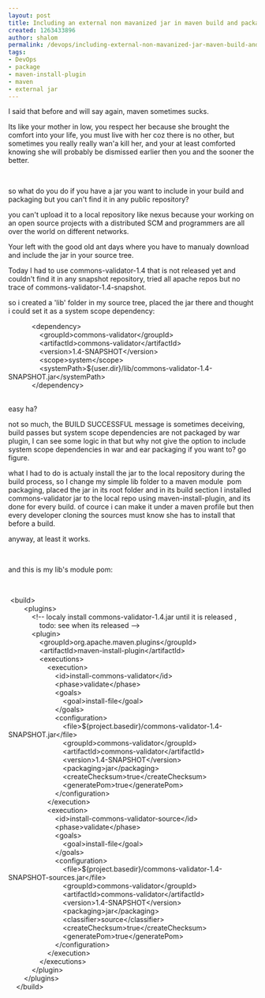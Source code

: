 ```yaml
---
layout: post
title: Including an external non mavanized jar in maven build and packaging
created: 1263433896
author: shalom
permalink: /devops/including-external-non-mavanized-jar-maven-build-and-packaging
tags:
- DevOps
- package
- maven-install-plugin
- maven
- external jar
---
```

<p>I said that before and will say again, maven sometimes sucks.</p>
<p>Its like your mother in low, you respect her because she brought the comfort into your life, you must live with her coz there is no other, but sometimes you really really wan'a kill her, and your at least comforted knowing she will probably be dismissed earlier then you and the sooner the better.</p>
<p>&nbsp;</p>
<p>so what do you do if you have a jar you want to include in your build and packaging but you can't find it in any public repository?</p>
<p>you can't upload it to a local repository like nexus because your working on an open source projects with a distributed SCM and programmers are all over the world on different networks.</p>
<p>Your left with the good old ant days where you have to manualy download and include the jar in your source tree.</p>
<p>Today I had to use commons-validator-1.4 that is not released yet and couldn't find it in any snapshot repository, tried all apache repos but no trace of commons-validator-1.4-snapshot.</p>
<p>so i created a 'lib' folder in my source tree, placed the jar there and thought i could set it as a system scope dependency:</p>
<p>&nbsp;&nbsp;&nbsp;&nbsp;&nbsp;&nbsp;&nbsp;&nbsp;&nbsp;&nbsp;&nbsp; &lt;dependency&gt;<br />
&nbsp;&nbsp;&nbsp;&nbsp;&nbsp;&nbsp;&nbsp;&nbsp;&nbsp;&nbsp;&nbsp;&nbsp;&nbsp;&nbsp;&nbsp; &lt;groupId&gt;commons-validator&lt;/groupId&gt;<br />
&nbsp;&nbsp;&nbsp;&nbsp;&nbsp;&nbsp;&nbsp;&nbsp;&nbsp;&nbsp;&nbsp;&nbsp;&nbsp;&nbsp;&nbsp; &lt;artifactId&gt;commons-validator&lt;/artifactId&gt;<br />
&nbsp;&nbsp;&nbsp;&nbsp;&nbsp;&nbsp;&nbsp;&nbsp;&nbsp;&nbsp;&nbsp;&nbsp;&nbsp;&nbsp;&nbsp; &lt;version&gt;1.4-SNAPSHOT&lt;/version&gt;<br />
&nbsp;&nbsp;&nbsp;&nbsp;&nbsp;&nbsp;&nbsp;&nbsp;&nbsp;&nbsp;&nbsp;&nbsp;&nbsp;&nbsp;&nbsp; &lt;scope&gt;system&lt;/scope&gt;<br />
&nbsp;&nbsp;&nbsp;&nbsp;&nbsp;&nbsp;&nbsp;&nbsp;&nbsp;&nbsp;&nbsp;&nbsp;&nbsp;&nbsp;&nbsp; &lt;systemPath&gt;${user.dir}/lib/commons-validator-1.4-SNAPSHOT.jar&lt;/systemPath&gt;<br />
&nbsp;&nbsp;&nbsp;&nbsp;&nbsp;&nbsp;&nbsp;&nbsp;&nbsp;&nbsp;&nbsp; &lt;/dependency&gt;<br />
&nbsp;</p>
<p>easy ha?</p>
<p>not so much, the BUILD SUCCESSFUL message is sometimes deceiving, build passes but system scope dependencies are not packaged by war plugin, I can see some logic in that but why not give the option to include system scope dependencies in war and ear packaging if you want to? go figure.</p>
<p>what I had to do is actualy install the jar to the local repository during the build process, so I change my simple lib folder to a maven module&nbsp; pom packaging, placed the jar in its root folder and in its build section I installed commons-validator jar to the local repo using maven-install-plugin, and its done for every build. of cource i can make it under a  maven profile but then every developer cloning the sources must know she has to install that before a build.</p>
<p>anyway, at least it works.</p>
<p>&nbsp;</p>
<p>and this is my lib's module pom:</p>
<p>&nbsp;</p>
<p>&nbsp;&lt;build&gt;<br />
&nbsp;&nbsp;&nbsp;&nbsp;&nbsp;&nbsp;&nbsp; &lt;plugins&gt;<br />
&nbsp;&nbsp;&nbsp;&nbsp;&nbsp;&nbsp;&nbsp;&nbsp;&nbsp;&nbsp;&nbsp; &lt;!-- localy install commons-validator-1.4.jar until it is released ,<br />
&nbsp;&nbsp;&nbsp;&nbsp;&nbsp;&nbsp;&nbsp;&nbsp;&nbsp;&nbsp;&nbsp;&nbsp;&nbsp;&nbsp;&nbsp; todo: see when its released --&gt;<br />
&nbsp;&nbsp;&nbsp;&nbsp;&nbsp;&nbsp;&nbsp;&nbsp;&nbsp;&nbsp;&nbsp; &lt;plugin&gt;<br />
&nbsp;&nbsp;&nbsp;&nbsp;&nbsp;&nbsp;&nbsp;&nbsp;&nbsp;&nbsp;&nbsp;&nbsp;&nbsp;&nbsp;&nbsp; &lt;groupId&gt;org.apache.maven.plugins&lt;/groupId&gt;<br />
&nbsp;&nbsp;&nbsp;&nbsp;&nbsp;&nbsp;&nbsp;&nbsp;&nbsp;&nbsp;&nbsp;&nbsp;&nbsp;&nbsp;&nbsp; &lt;artifactId&gt;maven-install-plugin&lt;/artifactId&gt;<br />
&nbsp;&nbsp;&nbsp;&nbsp;&nbsp;&nbsp;&nbsp;&nbsp;&nbsp;&nbsp;&nbsp;&nbsp;&nbsp;&nbsp;&nbsp; &lt;executions&gt;<br />
&nbsp;&nbsp;&nbsp;&nbsp;&nbsp;&nbsp;&nbsp;&nbsp;&nbsp;&nbsp;&nbsp;&nbsp;&nbsp;&nbsp;&nbsp;&nbsp;&nbsp;&nbsp;&nbsp; &lt;execution&gt;<br />
&nbsp;&nbsp;&nbsp;&nbsp;&nbsp;&nbsp;&nbsp;&nbsp;&nbsp;&nbsp;&nbsp;&nbsp;&nbsp;&nbsp;&nbsp;&nbsp;&nbsp;&nbsp;&nbsp;&nbsp;&nbsp;&nbsp;&nbsp; &lt;id&gt;install-commons-validator&lt;/id&gt;<br />
&nbsp;&nbsp;&nbsp;&nbsp;&nbsp;&nbsp;&nbsp;&nbsp;&nbsp;&nbsp;&nbsp;&nbsp;&nbsp;&nbsp;&nbsp;&nbsp;&nbsp;&nbsp;&nbsp;&nbsp;&nbsp;&nbsp;&nbsp; &lt;phase&gt;validate&lt;/phase&gt;<br />
&nbsp;&nbsp;&nbsp;&nbsp;&nbsp;&nbsp;&nbsp;&nbsp;&nbsp;&nbsp;&nbsp;&nbsp;&nbsp;&nbsp;&nbsp;&nbsp;&nbsp;&nbsp;&nbsp;&nbsp;&nbsp;&nbsp;&nbsp; &lt;goals&gt;<br />
&nbsp;&nbsp;&nbsp;&nbsp;&nbsp;&nbsp;&nbsp;&nbsp;&nbsp;&nbsp;&nbsp;&nbsp;&nbsp;&nbsp;&nbsp;&nbsp;&nbsp;&nbsp;&nbsp;&nbsp;&nbsp;&nbsp;&nbsp;&nbsp;&nbsp;&nbsp;&nbsp; &lt;goal&gt;install-file&lt;/goal&gt;<br />
&nbsp;&nbsp;&nbsp;&nbsp;&nbsp;&nbsp;&nbsp;&nbsp;&nbsp;&nbsp;&nbsp;&nbsp;&nbsp;&nbsp;&nbsp;&nbsp;&nbsp;&nbsp;&nbsp;&nbsp;&nbsp;&nbsp;&nbsp; &lt;/goals&gt;<br />
&nbsp;&nbsp;&nbsp;&nbsp;&nbsp;&nbsp;&nbsp;&nbsp;&nbsp;&nbsp;&nbsp;&nbsp;&nbsp;&nbsp;&nbsp;&nbsp;&nbsp;&nbsp;&nbsp;&nbsp;&nbsp;&nbsp;&nbsp; &lt;configuration&gt;<br />
&nbsp;&nbsp;&nbsp;&nbsp;&nbsp;&nbsp;&nbsp;&nbsp;&nbsp;&nbsp;&nbsp;&nbsp;&nbsp;&nbsp;&nbsp;&nbsp;&nbsp;&nbsp;&nbsp;&nbsp;&nbsp;&nbsp;&nbsp;&nbsp;&nbsp;&nbsp;&nbsp; &lt;file&gt;${project.basedir}/commons-validator-1.4-SNAPSHOT.jar&lt;/file&gt;<br />
&nbsp;&nbsp;&nbsp;&nbsp;&nbsp;&nbsp;&nbsp;&nbsp;&nbsp;&nbsp;&nbsp;&nbsp;&nbsp;&nbsp;&nbsp;&nbsp;&nbsp;&nbsp;&nbsp;&nbsp;&nbsp;&nbsp;&nbsp;&nbsp;&nbsp;&nbsp;&nbsp; &lt;groupId&gt;commons-validator&lt;/groupId&gt;<br />
&nbsp;&nbsp;&nbsp;&nbsp;&nbsp;&nbsp;&nbsp;&nbsp;&nbsp;&nbsp;&nbsp;&nbsp;&nbsp;&nbsp;&nbsp;&nbsp;&nbsp;&nbsp;&nbsp;&nbsp;&nbsp;&nbsp;&nbsp;&nbsp;&nbsp;&nbsp;&nbsp; &lt;artifactId&gt;commons-validator&lt;/artifactId&gt;<br />
&nbsp;&nbsp;&nbsp;&nbsp;&nbsp;&nbsp;&nbsp;&nbsp;&nbsp;&nbsp;&nbsp;&nbsp;&nbsp;&nbsp;&nbsp;&nbsp;&nbsp;&nbsp;&nbsp;&nbsp;&nbsp;&nbsp;&nbsp;&nbsp;&nbsp;&nbsp;&nbsp; &lt;version&gt;1.4-SNAPSHOT&lt;/version&gt;<br />
&nbsp;&nbsp;&nbsp;&nbsp;&nbsp;&nbsp;&nbsp;&nbsp;&nbsp;&nbsp;&nbsp;&nbsp;&nbsp;&nbsp;&nbsp;&nbsp;&nbsp;&nbsp;&nbsp;&nbsp;&nbsp;&nbsp;&nbsp;&nbsp;&nbsp;&nbsp;&nbsp; &lt;packaging&gt;jar&lt;/packaging&gt;<br />
&nbsp;&nbsp;&nbsp;&nbsp;&nbsp;&nbsp;&nbsp;&nbsp;&nbsp;&nbsp;&nbsp;&nbsp;&nbsp;&nbsp;&nbsp;&nbsp;&nbsp;&nbsp;&nbsp;&nbsp;&nbsp;&nbsp;&nbsp;&nbsp;&nbsp;&nbsp;&nbsp; &lt;createChecksum&gt;true&lt;/createChecksum&gt;<br />
&nbsp;&nbsp;&nbsp;&nbsp;&nbsp;&nbsp;&nbsp;&nbsp;&nbsp;&nbsp;&nbsp;&nbsp;&nbsp;&nbsp;&nbsp;&nbsp;&nbsp;&nbsp;&nbsp;&nbsp;&nbsp;&nbsp;&nbsp;&nbsp;&nbsp;&nbsp;&nbsp; &lt;generatePom&gt;true&lt;/generatePom&gt;<br />
&nbsp;&nbsp;&nbsp;&nbsp;&nbsp;&nbsp;&nbsp;&nbsp;&nbsp;&nbsp;&nbsp;&nbsp;&nbsp;&nbsp;&nbsp;&nbsp;&nbsp;&nbsp;&nbsp;&nbsp;&nbsp;&nbsp;&nbsp; &lt;/configuration&gt;<br />
&nbsp;&nbsp;&nbsp;&nbsp;&nbsp;&nbsp;&nbsp;&nbsp;&nbsp;&nbsp;&nbsp;&nbsp;&nbsp;&nbsp;&nbsp;&nbsp;&nbsp;&nbsp;&nbsp; &lt;/execution&gt;<br />
&nbsp;&nbsp;&nbsp;&nbsp;&nbsp;&nbsp;&nbsp;&nbsp;&nbsp;&nbsp;&nbsp;&nbsp;&nbsp;&nbsp;&nbsp;&nbsp;&nbsp;&nbsp;&nbsp; &lt;execution&gt;<br />
&nbsp;&nbsp;&nbsp;&nbsp;&nbsp;&nbsp;&nbsp;&nbsp;&nbsp;&nbsp;&nbsp;&nbsp;&nbsp;&nbsp;&nbsp;&nbsp;&nbsp;&nbsp;&nbsp;&nbsp;&nbsp;&nbsp;&nbsp; &lt;id&gt;install-commons-validator-source&lt;/id&gt;<br />
&nbsp;&nbsp;&nbsp;&nbsp;&nbsp;&nbsp;&nbsp;&nbsp;&nbsp;&nbsp;&nbsp;&nbsp;&nbsp;&nbsp;&nbsp;&nbsp;&nbsp;&nbsp;&nbsp;&nbsp;&nbsp;&nbsp;&nbsp; &lt;phase&gt;validate&lt;/phase&gt;<br />
&nbsp;&nbsp;&nbsp;&nbsp;&nbsp;&nbsp;&nbsp;&nbsp;&nbsp;&nbsp;&nbsp;&nbsp;&nbsp;&nbsp;&nbsp;&nbsp;&nbsp;&nbsp;&nbsp;&nbsp;&nbsp;&nbsp;&nbsp; &lt;goals&gt;<br />
&nbsp;&nbsp;&nbsp;&nbsp;&nbsp;&nbsp;&nbsp;&nbsp;&nbsp;&nbsp;&nbsp;&nbsp;&nbsp;&nbsp;&nbsp;&nbsp;&nbsp;&nbsp;&nbsp;&nbsp;&nbsp;&nbsp;&nbsp;&nbsp;&nbsp;&nbsp;&nbsp; &lt;goal&gt;install-file&lt;/goal&gt;<br />
&nbsp;&nbsp;&nbsp;&nbsp;&nbsp;&nbsp;&nbsp;&nbsp;&nbsp;&nbsp;&nbsp;&nbsp;&nbsp;&nbsp;&nbsp;&nbsp;&nbsp;&nbsp;&nbsp;&nbsp;&nbsp;&nbsp;&nbsp; &lt;/goals&gt;<br />
&nbsp;&nbsp;&nbsp;&nbsp;&nbsp;&nbsp;&nbsp;&nbsp;&nbsp;&nbsp;&nbsp;&nbsp;&nbsp;&nbsp;&nbsp;&nbsp;&nbsp;&nbsp;&nbsp;&nbsp;&nbsp;&nbsp;&nbsp; &lt;configuration&gt;<br />
&nbsp;&nbsp;&nbsp;&nbsp;&nbsp;&nbsp;&nbsp;&nbsp;&nbsp;&nbsp;&nbsp;&nbsp;&nbsp;&nbsp;&nbsp;&nbsp;&nbsp;&nbsp;&nbsp;&nbsp;&nbsp;&nbsp;&nbsp;&nbsp;&nbsp;&nbsp;&nbsp; &lt;file&gt;${project.basedir}/commons-validator-1.4-SNAPSHOT-sources.jar&lt;/file&gt;<br />
&nbsp;&nbsp;&nbsp;&nbsp;&nbsp;&nbsp;&nbsp;&nbsp;&nbsp;&nbsp;&nbsp;&nbsp;&nbsp;&nbsp;&nbsp;&nbsp;&nbsp;&nbsp;&nbsp;&nbsp;&nbsp;&nbsp;&nbsp;&nbsp;&nbsp;&nbsp;&nbsp; &lt;groupId&gt;commons-validator&lt;/groupId&gt;<br />
&nbsp;&nbsp;&nbsp;&nbsp;&nbsp;&nbsp;&nbsp;&nbsp;&nbsp;&nbsp;&nbsp;&nbsp;&nbsp;&nbsp;&nbsp;&nbsp;&nbsp;&nbsp;&nbsp;&nbsp;&nbsp;&nbsp;&nbsp;&nbsp;&nbsp;&nbsp;&nbsp; &lt;artifactId&gt;commons-validator&lt;/artifactId&gt;<br />
&nbsp;&nbsp;&nbsp;&nbsp;&nbsp;&nbsp;&nbsp;&nbsp;&nbsp;&nbsp;&nbsp;&nbsp;&nbsp;&nbsp;&nbsp;&nbsp;&nbsp;&nbsp;&nbsp;&nbsp;&nbsp;&nbsp;&nbsp;&nbsp;&nbsp;&nbsp;&nbsp; &lt;version&gt;1.4-SNAPSHOT&lt;/version&gt;<br />
&nbsp;&nbsp;&nbsp;&nbsp;&nbsp;&nbsp;&nbsp;&nbsp;&nbsp;&nbsp;&nbsp;&nbsp;&nbsp;&nbsp;&nbsp;&nbsp;&nbsp;&nbsp;&nbsp;&nbsp;&nbsp;&nbsp;&nbsp;&nbsp;&nbsp;&nbsp;&nbsp; &lt;packaging&gt;jar&lt;/packaging&gt;<br />
&nbsp;&nbsp;&nbsp;&nbsp;&nbsp;&nbsp;&nbsp;&nbsp;&nbsp;&nbsp;&nbsp;&nbsp;&nbsp;&nbsp;&nbsp;&nbsp;&nbsp;&nbsp;&nbsp;&nbsp;&nbsp;&nbsp;&nbsp;&nbsp;&nbsp;&nbsp;&nbsp; &lt;classifier&gt;source&lt;/classifier&gt;<br />
&nbsp;&nbsp;&nbsp;&nbsp;&nbsp;&nbsp;&nbsp;&nbsp;&nbsp;&nbsp;&nbsp;&nbsp;&nbsp;&nbsp;&nbsp;&nbsp;&nbsp;&nbsp;&nbsp;&nbsp;&nbsp;&nbsp;&nbsp;&nbsp;&nbsp;&nbsp;&nbsp; &lt;createChecksum&gt;true&lt;/createChecksum&gt;<br />
&nbsp;&nbsp;&nbsp;&nbsp;&nbsp;&nbsp;&nbsp;&nbsp;&nbsp;&nbsp;&nbsp;&nbsp;&nbsp;&nbsp;&nbsp;&nbsp;&nbsp;&nbsp;&nbsp;&nbsp;&nbsp;&nbsp;&nbsp;&nbsp;&nbsp;&nbsp;&nbsp; &lt;generatePom&gt;true&lt;/generatePom&gt;<br />
&nbsp;&nbsp;&nbsp;&nbsp;&nbsp;&nbsp;&nbsp;&nbsp;&nbsp;&nbsp;&nbsp;&nbsp;&nbsp;&nbsp;&nbsp;&nbsp;&nbsp;&nbsp;&nbsp;&nbsp;&nbsp;&nbsp;&nbsp; &lt;/configuration&gt;<br />
&nbsp;&nbsp;&nbsp;&nbsp;&nbsp;&nbsp;&nbsp;&nbsp;&nbsp;&nbsp;&nbsp;&nbsp;&nbsp;&nbsp;&nbsp;&nbsp;&nbsp;&nbsp;&nbsp; &lt;/execution&gt;<br />
&nbsp;&nbsp;&nbsp;&nbsp;&nbsp;&nbsp;&nbsp;&nbsp;&nbsp;&nbsp;&nbsp;&nbsp;&nbsp;&nbsp;&nbsp; &lt;/executions&gt;<br />
&nbsp;&nbsp;&nbsp;&nbsp;&nbsp;&nbsp;&nbsp;&nbsp;&nbsp;&nbsp;&nbsp; &lt;/plugin&gt;<br />
&nbsp;&nbsp;&nbsp;&nbsp;&nbsp;&nbsp;&nbsp; &lt;/plugins&gt;<br />
&nbsp;&nbsp;&nbsp; &lt;/build&gt;</p>
<p>&nbsp;</p>
<p>&nbsp;</p>
<p>&nbsp;</p>
<br />
<p>&nbsp;</p>
<p>&nbsp;</p>
